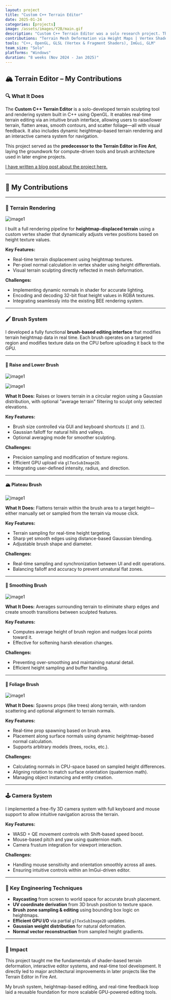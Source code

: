 ```yaml
---
layout: project
title: "Custom C++ Terrain Editor"
date: 2025-01-24
categories: [projects]
image: /assets/images/Y2B/main.gif
description: "Custom C++ Terrain Editor was a solo research project. The project features editable terrain and variety of brushes. The Terrain Editor would later become based for the Fire Ant Engine."
contributions: "Terrain Mesh Deformation via Height Maps | Vertex Shader with Dynamic Normals & Displacement | Fully Custom Brush Framework | Normals-based Object Placement"
tools: "C++, OpenGL, GLSL (Vertex & Fragment Shaders), ImGui, GLM"
team_size: "Solo"
platforms: "Windows"
duration: "8 weeks (Nov 2024 - Jan 2025)"
---
```


## 🏔️ Terrain Editor – My Contributions

### 🔍 What It Does

The **Custom C++ Terrain Editor** is a solo-developed terrain sculpting tool and rendering system built in C++ using OpenGL. It enables real-time terrain editing via an intuitive brush interface, allowing users to raise/lower terrain, flatten areas, smooth contours, and scatter foliage—all with visual feedback. It also includes dynamic heightmap-based terrain rendering and an interactive camera system for navigation.

This project served as the **predecessor to the Terrain Editor in Fire Ant**, laying the groundwork for compute-driven tools and brush architecture used in later engine projects.

[I have written a blog post about the project here.](https://jongear.hashnode.dev/custom-c-engine-terrain-editor)

---

## 🔨 My Contributions

---

### 🌄 Terrain Rendering

![image1](../../assets/images/Y2B/terrain_rendering.png)

I built a full rendering pipeline for **heightmap-displaced terrain** using a custom vertex shader that dynamically adjusts vertex positions based on height texture values.

**Key Features:**

* Real-time terrain displacement using heightmap textures.
* Per-pixel normal calculation in vertex shader using height differentials.
* Visual terrain sculpting directly reflected in mesh deformation.

**Challenges:**

* Implementing dynamic normals in shader for accurate lighting.
* Encoding and decoding 32-bit float height values in RGBA textures.
* Integrating seamlessly into the existing BEE rendering system.

---

### 🖌️ Brush System

I developed a fully functional **brush-based editing interface** that modifies terrain heightmap data in real time. Each brush operates on a targeted region and modifies texture data on the CPU before uploading it back to the GPU.

---

#### 🧱 Raise and Lower Brush

![image1](../../assets/images/Y2B/brush_raise.gif)

![image1](../../assets/images/Y2B/brush_lower.gif)


**What It Does:**
Raises or lowers terrain in a circular region using a Gaussian distribution, with optional "average terrain" filtering to sculpt only selected elevations.

**Key Features:**

* Brush size controlled via GUI and keyboard shortcuts (`[` and `]`).
* Gaussian falloff for natural hills and valleys.
* Optional averaging mode for smoother sculpting.

**Challenges:**

* Precision sampling and modification of texture regions.
* Efficient GPU upload via `glTexSubImage2D`.
* Integrating user-defined intensity, radius, and direction.

---

#### 🏔️ Plateau Brush

![image1](../../assets/images/Y2B/brush_plateau.gif)

**What It Does:**
Flattens terrain within the brush area to a target height—either manually set or sampled from the terrain via mouse click.

**Key Features:**

* Terrain sampling for real-time height targeting.
* Sharp yet smooth edges using distance-based Gaussian blending.
* Adjustable brush shape and diameter.

**Challenges:**

* Real-time sampling and synchronization between UI and edit operations.
* Balancing falloff and accuracy to prevent unnatural flat zones.

---

#### 🧩 Smoothing Brush

![image1](../../assets/images/Y2B/brush_smooth.gif)

**What It Does:**
Averages surrounding terrain to eliminate sharp edges and create smooth transitions between sculpted features.

**Key Features:**

* Computes average height of brush region and nudges local points toward it.
* Effective for softening harsh elevation changes.

**Challenges:**

* Preventing over-smoothing and maintaining natural detail.
* Efficient height sampling and buffer handling.

---

#### 🌳 Foliage Brush

![image1](../../assets/images/Y2B/brush_foliage.gif)


**What It Does:**
Spawns props (like trees) along terrain, with random scattering and optional alignment to terrain normals.

**Key Features:**

* Real-time prop spawning based on brush area.
* Placement along surface normals using dynamic heightmap-based normal calculation.
* Supports arbitrary models (trees, rocks, etc.).

**Challenges:**

* Calculating normals in CPU-space based on sampled height differences.
* Aligning rotation to match surface orientation (quaternion math).
* Managing object instancing and entity creation.

---

### 🕹️ Camera System

I implemented a free-fly 3D camera system with full keyboard and mouse support to allow intuitive navigation across the terrain.

**Key Features:**

* WASD + QE movement controls with Shift-based speed boost.
* Mouse-based pitch and yaw using quaternion math.
* Camera frustum integration for viewport interaction.

**Challenges:**

* Handling mouse sensitivity and orientation smoothly across all axes.
* Ensuring intuitive controls within an ImGui-driven editor.

---

### 🧠 Key Engineering Techniques

* **Raycasting** from screen to world space for accurate brush placement.
* **UV coordinate derivation** from 3D brush position to texture space.
* **Brush zone sampling & editing** using bounding box logic on heightmaps.
* **Efficient GPU I/O** via partial `glTexSubImage2D` updates.
* **Gaussian weight distribution** for natural deformation.
* **Normal vector reconstruction** from sampled height gradients.

---

### 🎯 Impact

This project taught me the fundamentals of shader-based terrain deformation, interactive editor systems, and real-time tool development. It directly led to major architectural improvements in later projects like the Terrain Editor in Fire Ant.

My brush system, heightmap-based editing, and real-time feedback loop laid a reusable foundation for more scalable GPU-powered editing tools.